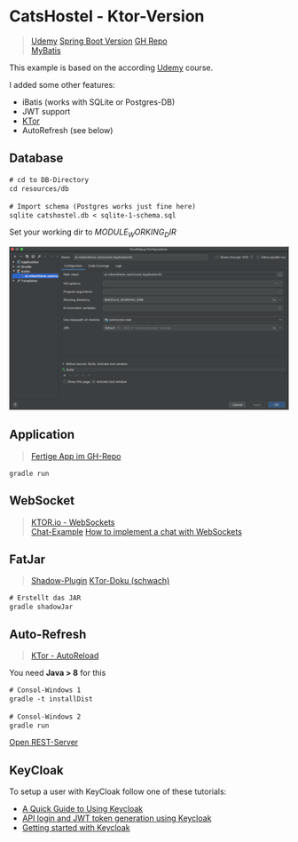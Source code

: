 # CatsHostel - Ktor-Version 
> [Udemy](https://www.udemy.com/course/web-development-with-kotlin/) 
> [Spring Boot Version](https://github.com/MikeMitterer/kotlin-catshostel-sb) 
> [GH Repo](https://github.com/AlexeySoshin/KotlinWebDevelopment)  
> [MyBatis](https://blog.mybatis.org/)    

This example is based on the according [Udemy](https://www.udemy.com/course/web-development-with-kotlin/) course.

I added some other features:
  
   - iBatis (works with SQLite or Postgres-DB)
   - JWT support
   - [KTor](https://github.com/MikeMitterer/kotlin-catshostel/blob/master/test/unit/at/mikemitterer/catshostel/jwt/JavaWebTokenTest.kt#L51)
   - AutoRefresh (see below)
     
## Database

    # cd to DB-Directory
    cd resources/db
    
    # Import schema (Postgres works just fine here)
    sqlite catshostel.db < sqlite-1-schema.sql

Set your working dir to $MODULE_WORKING_DIR$

![WorkingDir](doc/images/working-dir.png)


## Application
> [Fertige App im GH-Repo](https://github.com/AlexeySoshin/KotlinWebDevelopment/tree/chapter9-10)
    
    gradle run
    
## WebSocket
> [KTOR.io - WebSockets](https://ktor.io/servers/features/websockets.html)    
> [Chat-Example](https://ktor.io/samples/app/chat.html)
> [How to implement a chat with WebSockets](https://ktor.io/quickstart/guides/chat.html)   

## FatJar
> [Shadow-Plugin](https://imperceptiblethoughts.com/shadow/)
> [KTor-Doku (schwach)](https://ktor.io/servers/deploy/packing/fatjar.html)

    # Erstellt das JAR
    gradle shadowJar
    
## Auto-Refresh
> [KTor - AutoReload](https://ktor.io/servers/autoreload.html)

You need **Java > 8** for this

    # Consol-Windows 1
    gradle -t installDist
    
    # Consol-Windows 2
    gradle run
    
[Open REST-Server](http://0.0.0.0:8080/)    

## KeyCloak

To setup a user with KeyCloak follow one of these tutorials:

   - [A Quick Guide to Using Keycloak](https://www.baeldung.com/spring-boot-keycloak)
   - [API login and JWT token generation using Keycloak](https://developers.redhat.com/blog/2020/01/29/api-login-and-jwt-token-generation-using-keycloak/)
   - [Getting started with Keycloak](https://codergists.com/redhat/keycloak/security/authentication/2020/01/07/getting-started-with-keycloak-on-rhel8.html)
       